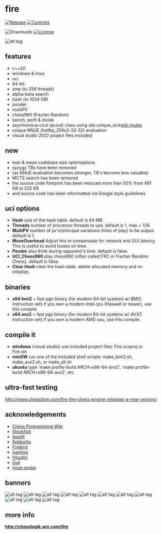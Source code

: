 # fire
<div align="left">

  [![Release][release-badge]][release-link]
  [![Commits][commits-badge]][commits-link]

  ![Downloads][downloads-badge]
  [![License][license-badge]][license-link]
 
</div>

![alt tag](https://raw.githubusercontent.com/FireFather/fire-zero/master/bitmaps/nnue-gui.png)

## features
- c++20
- windows & linux
- uci
- 64-bit
- smp (to 256 threads)
- alpha-beta search
- hash (to 1024 GB)
- ponder
- multiPV
- chess960 (Fischer Random)
- bench, perft & divide
- asychronous cout (acout) class using std::unique_lock<std::mutex>
- unique NNUE (halfkp_256x2-32-32) evaluation
- visual studio 2022 project files included

## new
- lean & mean codebase size optimizations
- syzygy TBs have been removed
- (as NNUE evaluation becomes stronger, TB's become less valuable)
- MCTS search has been removed
- the source code footprint has been reduced more than 50% from 491 KB to 232 KB
- and source code has been reformatted via Google style guidelines

## uci options
- **Hash** size of the hash table. default is 64 MB.
- **Threads** number of processor threads to use. default is 1, max = 128.
- **MultiPV** number of pv's/principal variations (lines of play) to be output. default is 1.
- **MoveOverhead** Adjust this to compensate for network and GUI latency. This is useful to avoid losses on time.
- **Ponder** also think during opponent's time. default is false.
- **UCI_Chess960** play chess960 (often called FRC or Fischer Random Chess). default is false.
- **Clear Hash** clear the hash table. delete allocated memory and re-initialize.

## binaries
- **x64 bmi2** = fast pgo binary (for modern 64-bit systems w/ BMI2 instruction set) if you own a modern Intel cpu (Haswell or newer), use this compile.
- **x64 avx2** = fast pgo binary (for modern 64-bit systems w/ AVX2 instruction set) if you own a modern AMD cpu, use this compile.

## compile it
- **windows** (visual studio) use included project files: Fire.vcxproj or Fire.sln
- **minGW** run one of the included shell scripts: make_bmi2.sh, make_avx2.sh, or make_all.sh 
- **ubuntu** type 'make profile-build ARCH=x86-64-bmi2', 'make profile-build ARCH=x86-64-avx2', etc.

## ultra-fast testing
http://www.chessdom.com/fire-the-chess-engine-releases-a-new-version/

## acknowledgements
- [Chess Programming Wiki](https://www.chessprogramming.org)
- [Stockfish](https://github.com/official-stockfish/Stockfish)
- [Ippolit](https://github.com/FireFather/ippolit)
- [Robbolito](https://github.com/FireFather/robbolito)
- [Firebird](https://github.com/FireFather/firebird)
- [Ivanhoe](https://www.chessprogramming.org/IvanHoe)
- [Houdini](https://www.cruxis.com/chess/houdini.htm)
- [Gull](https://github.com/FireFather/seagull)
- [nnue-probe](https://github.com/dshawul/nnue-probe/)

## banners
![alt tag](https://raw.githubusercontent.com/FireFather/fire-zero/master/bitmaps/fire_1.bmp)
![alt tag](https://raw.githubusercontent.com/FireFather/fire-zero/master/bitmaps/fire_2.bmp)
![alt tag](https://raw.githubusercontent.com/FireFather/fire-zero/master/bitmaps/fire_3.bmp)
![alt tag](https://raw.githubusercontent.com/FireFather/fire-zero/master/bitmaps/fire_4.bmp)
![alt tag](https://raw.githubusercontent.com/FireFather/fire-zero/master/bitmaps/fire_5.bmp)
![alt tag](https://raw.githubusercontent.com/FireFather/fire-zero/master/bitmaps/fire_6.bmp)
![alt tag](https://raw.githubusercontent.com/FireFather/fire-zero/master/bitmaps/fire_7.bmp)
![alt tag](https://raw.githubusercontent.com/FireFather/fire-zero/master/bitmaps/fire_8.bmp)
![alt tag](https://raw.githubusercontent.com/FireFather/fire-zero/master/bitmaps/fire_9.bmp)
![alt tag](https://raw.githubusercontent.com/FireFather/fire-zero/master/bitmaps/fire_10.bmp)
![alt tag](https://raw.githubusercontent.com/FireFather/fire-zero/master/bitmaps/fire_11.bmp)

## more info
**http://chesslogik.wix.com/fire**

[license-badge]:https://img.shields.io/github/license/FireFather/fire?style=for-the-badge&label=license&color=success
[license-link]:https://github.com/FireFather/fire/blob/main/LICENSE
[release-badge]:https://img.shields.io/github/v/release/FireFather/fire?style=for-the-badge&label=official%20release
[release-link]:https://github.com/FireFather/fire/releases/latest
[commits-badge]:https://img.shields.io/github/commits-since/FireFather/fire/latest?style=for-the-badge
[commits-link]:https://github.com/FireFather/fire/commits/main
[downloads-badge]:https://img.shields.io/github/downloads/FireFather/fire/total?color=success&style=for-the-badge
